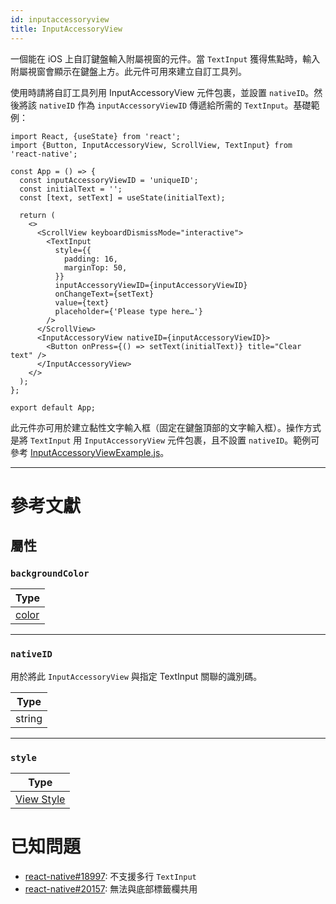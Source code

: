 ```yaml
---
id: inputaccessoryview
title: InputAccessoryView
---
```


一個能在 iOS 上自訂鍵盤輸入附屬視窗的元件。當 `TextInput` 獲得焦點時，輸入附屬視窗會顯示在鍵盤上方。此元件可用來建立自訂工具列。

使用時請將自訂工具列用 InputAccessoryView 元件包裹，並設置 `nativeID`。然後將該 `nativeID` 作為 `inputAccessoryViewID` 傳遞給所需的 `TextInput`。基礎範例：

```SnackPlayer name=InputAccessoryView&supportedPlatforms=ios
import React, {useState} from 'react';
import {Button, InputAccessoryView, ScrollView, TextInput} from 'react-native';

const App = () => {
  const inputAccessoryViewID = 'uniqueID';
  const initialText = '';
  const [text, setText] = useState(initialText);

  return (
    <>
      <ScrollView keyboardDismissMode="interactive">
        <TextInput
          style={{
            padding: 16,
            marginTop: 50,
          }}
          inputAccessoryViewID={inputAccessoryViewID}
          onChangeText={setText}
          value={text}
          placeholder={'Please type here…'}
        />
      </ScrollView>
      <InputAccessoryView nativeID={inputAccessoryViewID}>
        <Button onPress={() => setText(initialText)} title="Clear text" />
      </InputAccessoryView>
    </>
  );
};

export default App;
```

此元件亦可用於建立黏性文字輸入框（固定在鍵盤頂部的文字輸入框）。操作方式是將 `TextInput` 用 `InputAccessoryView` 元件包裹，且不設置 `nativeID`。範例可參考 [InputAccessoryViewExample.js](https://github.com/facebook/react-native/blob/main/packages/rn-tester/js/examples/InputAccessoryView/InputAccessoryViewExample.js)。

---

# 參考文獻

## 屬性

### `backgroundColor`

| Type               |
| ------------------ |
| [color](colors.md) |

---

### `nativeID`

用於將此 `InputAccessoryView` 與指定 TextInput 關聯的識別碼。

| Type   |
| ------ |
| string |

---

### `style`

| Type                              |
| --------------------------------- |
| [View Style](view-style-props.md) |

# 已知問題

- [react-native#18997](https://github.com/facebook/react-native/issues/18997): 不支援多行 `TextInput`
- [react-native#20157](https://github.com/facebook/react-native/issues/20157): 無法與底部標籤欄共用